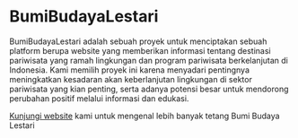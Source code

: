 # BumiBudayaLestari
BumiBudayaLestari adalah sebuah proyek untuk menciptakan sebuah platform berupa website yang memberikan informasi tentang destinasi pariwisata yang ramah lingkungan dan program pariwisata berkelanjutan di Indonesia. Kami memilih proyek ini karena menyadari pentingnya meningkatkan kesadaran akan keberlanjutan lingkungan di sektor pariwisata yang kian penting, serta adanya potensi besar untuk mendorong perubahan positif melalui informasi dan edukasi.

[Kunjungi website](https://bumibudayalestari.github.io/bumibudayalestari/) kami untuk mengenal lebih banyak tetang Bumi Budaya Lestari
